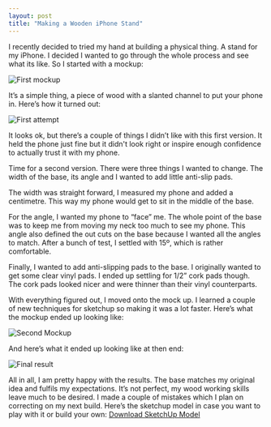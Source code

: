 ```yaml
---
layout: post
title: "Making a Wooden iPhone Stand"
---
```

I recently decided to tried my hand at building a physical thing. A stand for my iPhone. I decided I wanted to go through the whole process and see what its like. So I started with a mockup:

![First mockup](http://files.martianwabbit.com/blog/mockup-1.png)

It’s a simple thing, a piece of wood with a slanted channel to put your phone in. Here’s how it turned out:

![First attempt](http://files.martianwabbit.com/blog/final-1.jpg)

It looks ok, but there’s a couple of things I didn’t like with this first version. It held the phone just fine but it didn't look right or inspire enough confidence to actually trust it with my phone.

Time for a second version. There were three things I wanted to change. The width of the base, its angle and I wanted to add little anti-slip pads.

The width was straight forward, I measured my phone and added a centimetre. This way my phone would get to sit in the middle of the base.

For the angle, I wanted my phone to “face” me. The whole point of the base was to keep me from moving my neck too much to see my phone. This angle also defined the out cuts on the base because I wanted all the angles to match. After a bunch of test, I settled with 15º, which is rather comfortable.

Finally, I wanted to add anti-slipping pads to the base. I originally wanted to get some clear vinyl pads. I ended up settling for 1/2” cork pads though. The cork pads looked nicer and were thinner than their vinyl counterparts.

With everything figured out, I moved onto the mock up. I learned a couple of new techniques for sketchup so making it was a lot faster. Here’s what the mockup ended up looking like:

![Second Mockup](http://files.martianwabbit.com/blog/mockup-2.png)

And here’s what it ended up looking like at then end:

![Final result](http://files.martianwabbit.com/blog/final-2.jpg)

All in all, I am pretty happy with the results. The base matches my original idea and fulfils my expectations. It’s not perfect, my wood working skills leave much to be desired. I made a couple of mistakes which I plan on correcting on my next build. Here’s the sketchup model in case you want to play with it or build your own: [Download SketchUp Model](http://cl.ly/0z2w2K0T173t)
